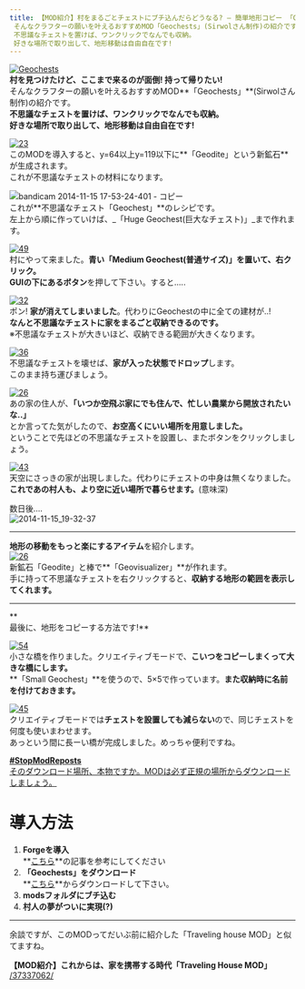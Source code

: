 ```yaml
---
title: 【MOD紹介】村をまるごとチェストにブチ込んだらどうなる? – 簡単地形コピー 「Geochests」
 そんなクラフターの願いを叶えるおすすめMOD「Geochests」(Sirwolさん制作)の紹介です。
 不思議なチェストを置けば、ワンクリックでなんでも収納。
 好きな場所で取り出して、地形移動は自由自在です!
---
```


[![Geochests](https://cdn-ak.f.st-hatena.com/images/fotolife/s/sasigume/20210208/20210208162031.png)](#d/6/d63df524.png "Geochests")  
**村を見つけたけど、ここまで来るのが面倒! 持って帰りたい!**  
そんなクラフターの願いを叶えるおすすめMOD**「Geochests」**(Sirwolさん制作)の紹介です。  
**不思議なチェストを置けば、ワンクリックでなんでも収納。**  
**好きな場所で取り出して、地形移動は自由自在です!**

[![23](https://cdn-ak.f.st-hatena.com/images/fotolife/s/sasigume/20210208/20210208142920.png)](#6/a/6ac7af95.png "23")  
このMODを導入すると、y=64以上y=119以下に**「Geodite」という新鉱石**が生成されます。  
これが不思議なチェストの材料になります。

![bandicam 2014-11-15 17-53-24-401 - コピー](https://cdn-ak.f.st-hatena.com/images/fotolife/s/sasigume/20210208/20210208142311.jpg)  
これが**不思議なチェスト「Geochest」**のレシピです。  
左上から順に作っていけば、_「Huge Geochest(巨大なチェスト)」_まで作れます。

[![49](https://cdn-ak.f.st-hatena.com/images/fotolife/s/sasigume/20210208/20210208175443.png)](#f/2/f29d081a.png "49")  
村にやって来ました。**青い「Medium Geochest(普通サイズ)」**を置いて、右クリック。  
GUIの**下にあるボタン**を押して下さい。すると…..

[![32](https://cdn-ak.f.st-hatena.com/images/fotolife/s/sasigume/20210208/20210208124713.png)](#0/2/024197fa.png "32")  
ポン! **家が消えてしまいました**。代わりにGeochestの中に全ての建材が..!  
**なんと不思議なチェストに家をまるごと収納できるのです。**  
※不思議なチェストが大きいほど、収納できる範囲が大きくなります。

[![36](https://cdn-ak.f.st-hatena.com/images/fotolife/s/sasigume/20210208/20210208134256.png)](#4/0/4082c51a.png "36")  
不思議なチェストを壊せば、**家が入った状態でドロップ**します。  
このまま持ち運びましょう。

[![26](https://cdn-ak.f.st-hatena.com/images/fotolife/s/sasigume/20210208/20210208143420.png)](#6/e/6effbe20.png "26")  
あの家の住人が、**「いつか空飛ぶ家にでも住んで、忙しい農業から開放されたいな..」**  
とか言ってた気がしたので、**お空高くにいい場所を用意しました。**  
ということで先ほどの不思議なチェストを設置し、またボタンをクリックしましょう。

[![43](https://cdn-ak.f.st-hatena.com/images/fotolife/s/sasigume/20210208/20210208133738.png)](#3/a/3aee6906.png "43")  
天空にさっきの家が出現しました。代わりにチェストの中身は無くなりました。  
**これであの村人も、より空に近い場所で暮らせます。**(意味深)

数日後….  
![2014-11-15_19-32-37](https://cdn-ak.f.st-hatena.com/images/fotolife/s/sasigume/20210208/20210208175035.jpg)

---

**地形の移動をもっと楽にするアイテム**を紹介します。  
[![26](https://cdn-ak.f.st-hatena.com/images/fotolife/s/sasigume/20210208/20210208180518.png)](#f/c/fc30bd7b.png "26")  
新鉱石「Geodite」と棒で**「Geovisualizer」**が作れます。  
手に持って不思議なチェストを右クリックすると、**収納する地形の範囲を表示してくれます。**

---

**  
最後に、地形をコピーする方法です!**

[![54](https://cdn-ak.f.st-hatena.com/images/fotolife/s/sasigume/20210208/20210208155726.png)](#b/e/be2dfab8.png "54")  
小さな橋を作りました。クリエイティブモードで、**こいつをコピーしまくって大きな橋にします。**  
**「Small Geochest」**を使うので、5×5で作っています。**また収納時に名前を付けておきます。**

[![45](https://cdn-ak.f.st-hatena.com/images/fotolife/s/sasigume/20210208/20210208083538.png)](#3/4/347ba86e.png "45")  
クリエイティブモードでは**チェストを設置しても減らない**ので、同じチェストを何度も使いまわせます。  
あっという間に長ーい橋が完成しました。めっちゃ便利ですね。

[**#StopModReposts**  
そのダウンロード場所、本物ですか。MODは必ず正規の場所からダウンロードしましょう。](https://www.napoan.com/stop-mod-reposts/)

# 導入方法 

1.  **Forgeを導入**  
    **[こちら](/new-way-to-install-mod/)**の記事を参考にしてください
2.  **「Geochests」をダウンロード**  
    **[こちら](http://www.minecraftforum.net/forums/mapping-and-modding/minecraft-mods/2263411-geochests-v1-0-4-take-the-world-with-you)**からダウンロードして下さい。
3.  **modsフォルダにブチ込む** 
4.  **村人の夢がついに実現(?)**

---

余談ですが、このMODってだいぶ前に紹介した「Traveling house MOD」と似てますね。

**【MOD紹介】これからは、家を携帯する時代「Traveling House MOD」**  
[/37337062/](/37337062/)
